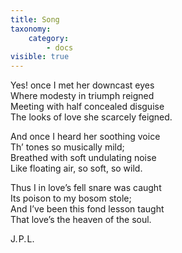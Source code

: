 ```yaml
---
title: Song
taxonomy:
    category:
        - docs
visible: true
---
```


Yes! once I met her downcast eyes  
Where modesty in triumph reigned  
Meeting with half concealed disguise  
The looks of love she scarcely feigned.  

And once I heard her soothing voice  
Th’ tones so musically mild;  
Breathed with soft undulating noise  
Like floating air, so soft, so wild.  

Thus I in love’s fell snare was caught  
Its poison to my bosom stole;  
And I’ve been this fond lesson taught  
That love’s the heaven of the soul.

J.&hairsp;P.&hairsp;L.
